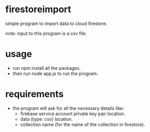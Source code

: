 # firestoreimport
simple program to import data to cloud firestore.

note: input to this program is a csv file.

# usage
* run npm install all the packages.
* then run node app.js to run the program.

# requirements
* the program will ask for all the necessary details like: 
    * firebase service account private key pair location.
    * data (type: csv) location.
    * collection name (for the name of the collection in firestore).